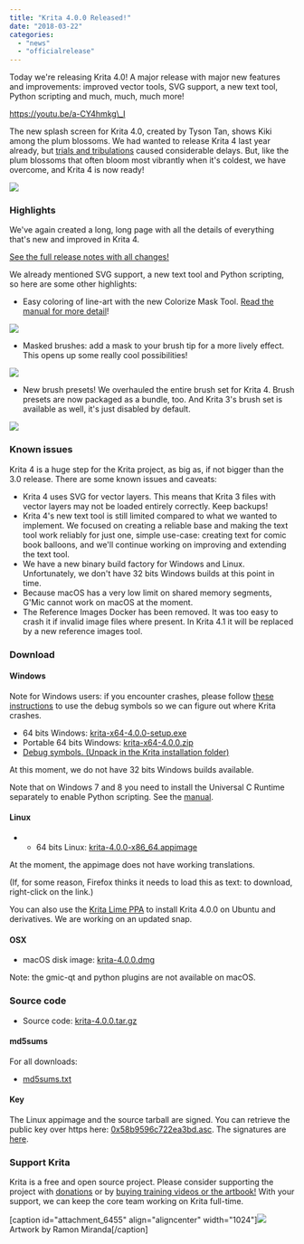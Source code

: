 ```yaml
---
title: "Krita 4.0.0 Released!"
date: "2018-03-22"
categories: 
  - "news"
  - "officialrelease"
---
```


Today we're releasing Krita 4.0! A major release with major new features and improvements: improved vector tools, SVG support, a new text tool, Python scripting and much, much, much more!

https://youtu.be/a-CY4hmkg\_I

The new splash screen for Krita 4.0, created by Tyson Tan, shows Kiki among the plum blossoms. We had wanted to release Krita 4 last year already, but [trials and tribulations](/item/krita-foundation-update/) caused considerable delays. But, like the plum blossoms that often bloom most vibrantly when it's coldest, we have overcome, and Krita 4 is now ready!

[![](../images/kiki_4.0_sm-1-1024x463.png)](https://krita.org/wp-content/uploads/2018/03/kiki_4.0_sm-1.png)

### Highlights

We've again created a long, long page with all the details of everything that's new and improved in Krita 4.

[See the full release notes with all changes!](/krita-4-0-release-notes/)

We already mentioned SVG support, a new text tool and Python scripting, so here are some other highlights:

- Easy coloring of line-art with the new Colorize Mask Tool. [Read the manual for more detail](https://docs.krita.org/en/reference_manual/tools/colorize_mask.html)!

[![](../images/colorize-mask.png)](https://krita.org/wp-content/uploads/2018/02/colorize-mask.png)

- Masked brushes: add a mask to your brush tip for a more lively effect. This opens up some really cool possibilities!

[![](../images/waterpaint.gif)](https://krita.org/wp-content/uploads/2018/02/waterpaint.gif)

- New brush presets! We overhauled the entire brush set for Krita 4. Brush presets are now packaged as a bundle, too. And Krita 3's brush set is available as well, it's just disabled by default.

[![](../images/bundles.png)](https://krita.org/wp-content/uploads/2018/03/bundles.png)

### Known issues

Krita 4 is a huge step for the Krita project, as big as, if not bigger than the 3.0 release. There are some known issues and caveats:

- Krita 4 uses SVG for vector layers. This means that Krita 3 files with vector layers may not be loaded entirely correctly. Keep backups!
- Krita 4's new text tool is still limited compared to what we wanted to implement. We focused on creating a reliable base and making the text tool work reliably for just one, simple use-case: creating text for comic book balloons, and we'll continue working on improving and extending the text tool.
- We have a new binary build factory for Windows and Linux. Unfortunately, we don't have 32 bits Windows builds at this point in time.
- Because macOS has a very low limit on shared memory segments, G'Mic cannot work on macOS at the moment.
- The Reference Images Docker has been removed. It was too easy to crash it if invalid image files where present. In Krita 4.1 it will be replaced by a new reference images tool.

### Download

#### Windows

Note for Windows users: if you encounter crashes, please follow [these instructions](https://docs.krita.org/Dr._Mingw_debugger) to use the debug symbols so we can figure out where Krita crashes.

- 64 bits Windows: [krita-x64-4.0.0-setup.exe](https://download.kde.org/stable/krita/4.0.0/krita-x64-4.0.0-setup.exe)
- Portable 64 bits Windows: [krita-x64-4.0.0.zip](https://download.kde.org/stable/krita/4.0.0/krita-x64-4.0.0.zip)
- [Debug symbols. (Unpack in the Krita installation folder)](https://download.kde.org/stable/krita/4.0.0/krita-x64-4.0.0-dbg.zip)

At this moment, we do not have 32 bits Windows builds available.

Note that on Windows 7 and 8 you need to install the Universal C Runtime separately to enable Python scripting. See the [manual](https://docs.krita.org/en/user_manual/python_scripting/introduction_to_python_scripting.html).

#### Linux

- - 64 bits Linux: [krita-4.0.0-x86\_64.appimage](https://download.kde.org/stable/krita/4.0.0/krita-4.0.0-x86_64.appimage)

At the moment, the appimage does not have working translations.

(If, for some reason, Firefox thinks it needs to load this as text: to download, right-click on the link.)

You can also use the [Krita Lime PPA](https://launchpad.net/%7Ekritalime/+archive/ubuntu/ppa) to install Krita 4.0.0 on Ubuntu and derivatives. We are working on an updated snap.

#### OSX

- macOS disk image: [krita-4.0.0.dmg](https://download.kde.org/stable/krita/4.0.0/krita-4.0.0.dmg)

Note: the gmic-qt and python plugins are not available on macOS.

### Source code

- Source code: [krita-4.0.0.tar.gz](https://download.kde.org/stable/krita/4.0.0/krita-4.0.0.tar.gz)

#### md5sums

For all downloads:

- [md5sums.txt](https://download.kde.org/stable/krita/4.0.0/md5sums.txt)

#### Key

The Linux appimage and the source tarball are signed. You can retrieve the public key over https here: [0x58b9596c722ea3bd.asc](https://share.kde.org/index.php/s/fJ99V5mZvuyD0z8). The signatures are [here](http://download.kde.org/stable/krita/4.0.0/).

### Support Krita

Krita is a free and open source project. Please consider supporting the project with [donations](/support-us/donations/) or by [buying training videos or the artbook!](/support-us/shop) With your support, we can keep the core team working on Krita full-time.

\[caption id="attachment\_6455" align="aligncenter" width="1024"\][![](../images/Krita4_Alegoric_final-1024x507.png)](https://krita.org/wp-content/uploads/2018/03/Krita4_Alegoric_final.png) Artwork by Ramon Miranda\[/caption\]
